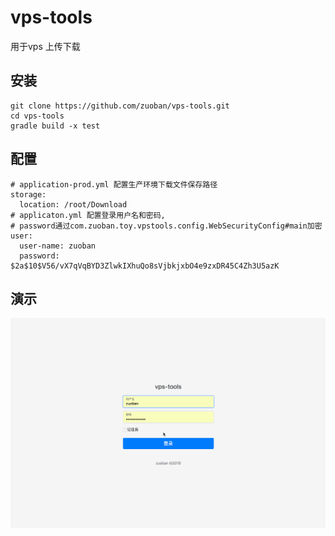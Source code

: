# vps-tools
用于vps 上传下载
## 安装
```
git clone https://github.com/zuoban/vps-tools.git
cd vps-tools
gradle build -x test
```
## 配置
```
# application-prod.yml 配置生产环境下载文件保存路径
storage:
  location: /root/Download 
# applicaton.yml 配置登录用户名和密码, 
# password通过com.zuoban.toy.vpstools.config.WebSecurityConfig#main加密
user:
  user-name: zuoban
  password: $2a$10$V56/vX7qVqBYD3ZlwkIXhuQo8sVjbkjxbO4e9zxDR45C4Zh3U5azK 
```

## 演示
![vps-tools.gif](https://github.com/zuoban/vps-tools/blob/master/assets/img/vps-tools.gif)

